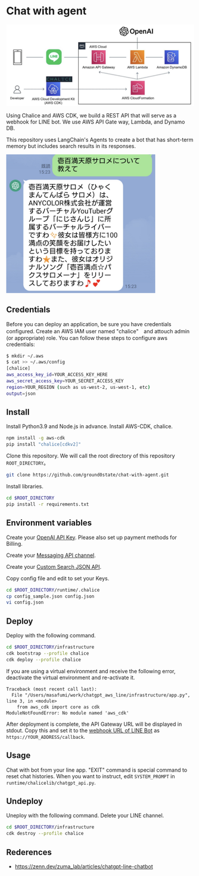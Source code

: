 # Chat with agent

<img src="/image/system.png" width="800">

Using Chalice and AWS CDK, we build a REST API that will serve as a webhook for LINE bot. We use AWS API Gate way, Lambda, and Dynamo DB.

This repository uses LangChain's Agents to create a bot that has short-term memory but includes search results in its responses.

<img src="/image/Fyzeo86aMAAePbP.jpeg" width="400">

## Credentials

Before you can deploy an application, be sure you have credentials configured.
Create an AWS IAM user named "chalice"　and attouch admin (or appropriate) role.
You can follow these steps to configure aws credentials:

```sh
$ mkdir ~/.aws
$ cat >> ~/.aws/config
[chalice]
aws_access_key_id=YOUR_ACCESS_KEY_HERE
aws_secret_access_key=YOUR_SECRET_ACCESS_KEY
region=YOUR_REGION (such as us-west-2, us-west-1, etc)
output=json
```

## Install

Install Python3.9 and Node.js in advance. Install AWS-CDK, chalice.

```sh
npm install -g aws-cdk
pip install "chalice[cdkv2]"
```

Clone this repository. We will call the root directory of this repository `ROOT_DIRECTORY`。

```sh
git clone https://github.com/ground0state/chat-with-agent.git
```

Install libraries.

```sh
cd $ROOT_DIRECTORY
pip install -r requirements.txt
```

## Environment variables

Create your [OpenAI API Key](https://platform.openai.com/account/api-keys). Please also set up payment methods for Billing.

Create your [Messaging API channel](https://developers.line.biz/ja/docs/messaging-api/getting-started/#using-oa-manager).

Create your [Custom Search JSON API](https://developers.google.com/custom-search/v1/overview).

Copy config file and edit to set your Keys.

```sh
cd $ROOT_DIRECTORY/runtime/.chalice
cp config_sample.json config.json
vi config.json
```

## Deploy

Deploy with the following command.

```sh
cd $ROOT_DIRECTORY/infrastructure
cdk bootstrap --profile chalice
cdk deploy --profile chalice
```

If you are using a virtual environment and receive the following error, deactivate the virtual environment and re-activate it.

```bahs
Traceback (most recent call last):
  File "/Users/masafumi/work/chatgpt_aws_line/infrastructure/app.py", line 3, in <module>
    from aws_cdk import core as cdk
ModuleNotFoundError: No module named 'aws_cdk'
```

After deployment is complete, the API Gateway URL will be displayed in stdout. Copy this and set it to the [webhook URL of LINE Bot](https://developers.line.biz/ja/reference/messaging-api/#webhooks) as `https://YOUR_ADDRESS/callback`.

## Usage

Chat with bot from your line app. "EXIT" command is special command to reset chat histories.
When you want to instruct, edit `SYSTEM_PROMPT` in `runtime/chalicelib/chatgpt_api.py`.

## Undeploy

Uneploy with the following command. Delete your LINE channel.

```sh
cd $ROOT_DIRECTORY/infrastructure
cdk destroy --profile chalice
```

## Rederences

- <https://zenn.dev/zuma_lab/articles/chatgpt-line-chatbot>
